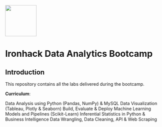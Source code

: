 <img src="https://bit.ly/2VnXWr2" width="100">

# Ironhack Data Analytics Bootcamp

## Introduction
This repository contains all the labs delivered during the bootcamp.

**Curriculum**:

Data Analysis using Python (Pandas, NumPy) & MySQL
Data Visualization (Tableau, Plotly & Seaborn)
Build, Evaluate & Deploy Machine Learning Models and Pipelines (Scikit-Learn)
Inferential Statistics in Python & Business Intelligence
Data Wrangling, Data Cleaning, API & Web Scraping

